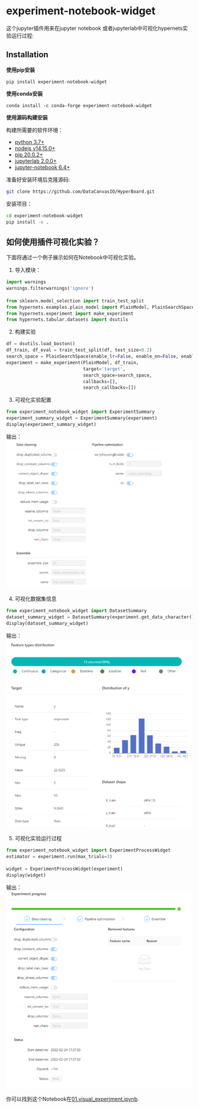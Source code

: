 # experiment-notebook-widget

这个jupyter插件用来在jupyter notebook 或者jupyterlab中可视化hypernets实验运行过程:

## Installation

**使用pip安装**
```shell
pip install experiment-notebook-widget
```

**使用conda安装**
```shell
conda install -c conda-forge experiment-notebook-widget
```

**使用源码构建安装**

构建所需要的软件环境：
- [python 3.7+](https://python.org)
- [nodejs v14.15.0+](https://nodejs.org/en/)
- [pip 20.0.2+](https://pypi.org/project/pip/)
- [jupyterlab 2.0.0+ ](https://jupyter.org/)
- [jupyter-notebook 6.4+](https://jupyter-notebook.readthedocs.io/en/stable/notebook.html)


准备好安装环境后克隆源码:
```bash
git clone https://github.com/DataCanvasIO/HyperBoard.git
```

安装项目：
```bash
cd experiment-notebook-widget
pip install -e .
```

## 如何使用插件可视化实验？

下面将通过一个例子展示如何在Notebook中可视化实验。


1. 导入模块：
```python
import warnings
warnings.filterwarnings('ignore')

from sklearn.model_selection import train_test_split
from hypernets.examples.plain_model import PlainModel, PlainSearchSpace
from hypernets.experiment import make_experiment
from hypernets.tabular.datasets import dsutils
```

2. 构建实验
```python
df = dsutils.load_boston()
df_train, df_eval = train_test_split(df, test_size=0.2)
search_space = PlainSearchSpace(enable_lr=False, enable_nn=False, enable_dt=False, enable_dtr=True)
experiment = make_experiment(PlainModel, df_train,
                             target='target',
                             search_space=search_space,
                             callbacks=[],
                             search_callbacks=[])
```

3. 可视化实验配置
```python
from experiment_notebook_widget import ExperimentSummary
experiment_summary_widget = ExperimentSummary(experiment)
display(experiment_summary_widget)
```

输出：
![](docs/images/experiment_config.png)



4. 可视化数据集信息

```python
from experiment_notebook_widget import DatasetSummary
dataset_summary_widget = DatasetSummary(experiment.get_data_character())
display(dataset_summary_widget)
```

输出：
![](docs/images/experiment_dataset.png)


5. 可视化实验运行过程

```python
from experiment_notebook_widget import ExperimentProcessWidget
estimator = experiment.run(max_trials=3)

widget = ExperimentProcessWidget(experiment)
display(widget)
```

输出：
![](docs/images/experiment_process.png)

你可以找到这个Notebook在[01.visual_experiment.ipynb](experiment-notebook-widget/experiment_notebook_widget/examples/01.visual_experiment.ipynb).

